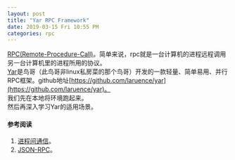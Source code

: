 ```yaml
---
layout: post
title: "Yar RPC Framework"
date: 2019-03-15 Fri 10:55 PM
categories: rpc
---
```


[RPC(Remote-Procedure-Call)](https://zh.wikipedia.org/wiki/%E9%81%A0%E7%A8%8B%E9%81%8E%E7%A8%8B%E8%AA%BF%E7%94%A8)。简单来说，rpc就是一台计算机的进程远程调用另一台计算机里的进程所用的协议。  
[Yar](http://www.laruence.com/2012/09/15/2779.html)是鸟哥（此鸟哥非linux私房菜的那个鸟哥）开发的一款轻量、简单易用、并行RPC框架。github地址[https://github.com/laruence/yar](https://github.com/laruence/yar)。   
我们先在本地将环境跑起来。   
然后再深入学习Yar的适用场景。



#### 参考阅读
1. [进程间通信](https://zh.wikipedia.org/wiki/%E8%A1%8C%E7%A8%8B%E9%96%93%E9%80%9A%E8%A8%8A)。
1. [JSON-RPC](https://zh.wikipedia.org/wiki/JSON-RPC)。

